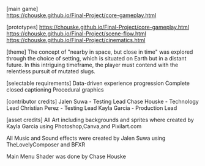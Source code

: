 [main game] <br>
https://chouske.github.io/Final-Project/core-gameplay.html <br>

[prototypes]
https://chouske.github.io/Final-Project/core-gameplay.html <br>
https://chouske.github.io/Final-Project/scene-flow.html <br>
https://chouske.github.io/Final-Project/cinematics.html <br>

[theme] The concept of "nearby in space, but close in time" was explored through the choice of setting, which is situated on Earth but in a distant future. In this intriguing timeframe, the player must contend with the relentless pursuit of mutated slugs. <br>

[selectable requirements] 
Data-driven experience progression
Complete closed captioning
Procedural graphics

[contributor credits]
Jalen Suwa - Testing Lead
Chase Houske - Technology Lead
Christian Perez - Testing Lead
Kayla Garcia - Production Lead

[asset credits]
All Art including backgrounds and sprites where created by Kayla Garcia using Photoshop,Canva,and Pixilart.com

All Music and Sound effects were created by Jalen Suwa using TheLovelyComposer and BFXR

Main Menu Shader was done by Chase Houske